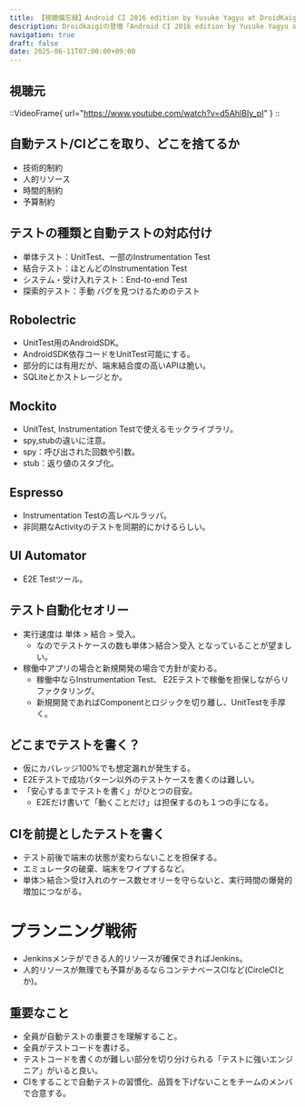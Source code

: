 ```yaml
---
title: 【視聴備忘録】Android CI 2016 edition by Yusuke Yagyu at DroidKaigi 2016
description: Droidkaigiの登壇「Android CI 2016 edition by Yusuke Yagyu at DroidKaigi 2016」の視聴備忘録です。
navigation: true
draft: false
date: 2025-06-11T07:00:00+09:00
---
```


## 視聴元

::VideoFrame{ url="https://www.youtube.com/watch?v=d5AhlBIy_pI" }
::


## 自動テスト/CIどこを取り、どこを捨てるか

- 技術的制約
- 人的リソース
- 時間的制約
- 予算制約


## テストの種類と自動テストの対応付け

- 単体テスト：UnitTest、一部のInstrumentation Test
- 結合テスト：ほとんどのInstrumentation Test
- システム・受け入れテスト：End-to-end Test
- 探索的テスト：手動 バグを見つけるためのテスト

## Robolectric

- UnitTest用のAndroidSDK。
- AndroidSDK依存コードをUnitTest可能にする。
- 部分的には有用だが、端末結合度の高いAPIは脆い。
- SQLiteとかストレージとか。


## Mockito
- UnitTest, Instrumentation Testで使えるモックライブラリ。
- spy,stubの違いに注意。
- spy：呼び出された回数や引数。
- stub：返り値のスタブ化。


## Espresso

- Instrumentation Testの高レベルラッパ。
- 非同期なActivityのテストを同期的にかけるらしい。


## UI Automator

- E2E Testツール。


## テスト自動化セオリー

- 実行速度は 単体 > 結合 > 受入。
  - なのでテストケースの数も単体＞結合＞受入 となっていることが望ましい。
- 稼働中アプリの場合と新規開発の場合で方針が変わる。
  - 稼働中ならInstrumentation Test、 E2Eテストで稼働を担保しながらリファクタリング。
  - 新規開発であればComponentとロジックを切り離し、UnitTestを手厚く。


## どこまでテストを書く？

- 仮にカバレッジ100%でも想定漏れが発生する。
- E2Eテストで成功パターン以外のテストケースを書くのは難しい。
- 「安心するまでテストを書く」がひとつの目安。
  - E2Eだけ書いて「動くことだけ」は担保するのも１つの手になる。


## CIを前提としたテストを書く

- テスト前後で端末の状態が変わらないことを担保する。
- エミュレータの破棄、端末をワイプするなど。
- 単体＞結合＞受け入れのケース数セオリーを守らないと、実行時間の爆発的増加につながる。


# プランニング戦術
- Jenkinsメンテができる人的リソースが確保できればJenkins。
- 人的リソースが無理でも予算があるならコンテナベースCIなど(CircleCIとか)。


## 重要なこと

- 全員が自動テストの重要さを理解すること。
- 全員がテストコードを書ける。
- テストコードを書くのが難しい部分を切り分けられる「テストに強いエンジニア」がいると良い。
- CIをすることで自動テストの習慣化、品質を下げないことをチームのメンバで合意する。
 